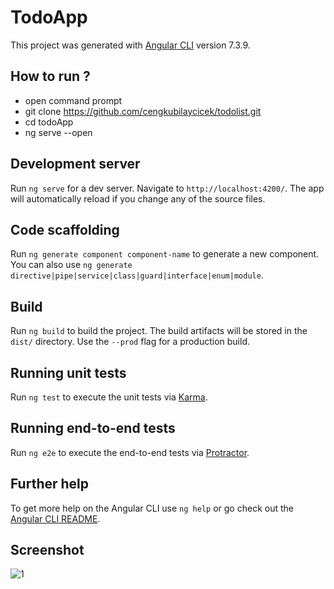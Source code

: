 # TodoApp

This project was generated with [Angular CLI](https://github.com/angular/angular-cli) version 7.3.9.
## How to run ?
- open command prompt
- git clone https://github.com/cengkubilaycicek/todolist.git
- cd todoApp
- ng serve --open

## Development server

Run `ng serve` for a dev server. Navigate to `http://localhost:4200/`. The app will automatically reload if you change any of the source files.

## Code scaffolding

Run `ng generate component component-name` to generate a new component. You can also use `ng generate directive|pipe|service|class|guard|interface|enum|module`.

## Build

Run `ng build` to build the project. The build artifacts will be stored in the `dist/` directory. Use the `--prod` flag for a production build.

## Running unit tests

Run `ng test` to execute the unit tests via [Karma](https://karma-runner.github.io).

## Running end-to-end tests

Run `ng e2e` to execute the end-to-end tests via [Protractor](http://www.protractortest.org/).

## Further help

To get more help on the Angular CLI use `ng help` or go check out the [Angular CLI README](https://github.com/angular/angular-cli/blob/master/README.md).

## Screenshot

![1](https://user-images.githubusercontent.com/44985849/65814943-65a21600-e1f1-11e9-9161-f5844c7e7d08.JPG)


